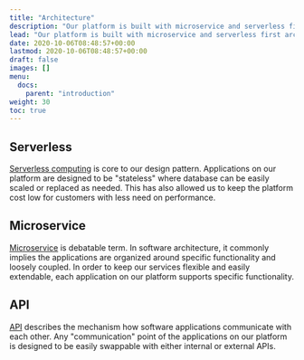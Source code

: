 ```yaml
---
title: "Architecture"
description: "Our platform is built with microservice and serverless first architecture. We stride for lean and componentized applications. It's our goal to build affordable and customizable software for the world and beyond."
lead: "Our platform is built with microservice and serverless first architecture. We stride for lean and componentized applications. It's our goal to build affordable and customizable software for the world and beyond."
date: 2020-10-06T08:48:57+00:00
lastmod: 2020-10-06T08:48:57+00:00
draft: false
images: []
menu:
  docs:
    parent: "introduction"
weight: 30
toc: true
---
```


## Serverless

[Serverless computing](https://en.wikipedia.org/wiki/Serverless_computing) is core to our design pattern. Applications on our platform are designed to be "stateless" where database can be easily scaled or replaced as needed. This has also allowed us to keep the platform cost low for customers with less need on performance.

## Microservice

[Microservice](https://en.wikipedia.org/wiki/Microservices) is debatable term. In software architecture, it commonly implies the applications are organized around specific functionality and loosely coupled. In order to keep our services flexible and easily extendable, each application on our platform supports specific functionality.

## API

[API](https://en.wikipedia.org/wiki/API) describes the mechanism how software applications communicate with each other. Any "communication" point of the applications on our platform is designed to be easily swappable with either internal or external APIs.
